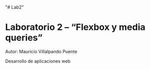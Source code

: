 "# Lab2"
<h1>Laboratorio 2 – “Flexbox y media queries”</h1>
<p>Autor: Mauricio Villalpando Puente</p>
<p>Desarrollo de aplicaciones web</p>